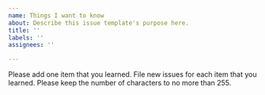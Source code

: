 ```yaml
---
name: Things I want to know
about: Describe this issue template's purpose here.
title: ''
labels: ''
assignees: ''

---
```


Please add one item that you learned.  File new issues for each item that you learned.  Please keep the number of characters to no more than 255.
